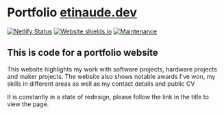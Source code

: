 # Portfolio [etinaude.dev](https://etinaude.netlify.com/)

[![Netlify Status](https://api.netlify.com/api/v1/badges/9e07637f-e9c5-4e9c-bcbe-73895e1b68d2/deploy-status)](https://app.netlify.com/sites/laughing-goldstine-bce290/deploys)
[![Website shields.io](https://img.shields.io/website-up-down-green-red/http/shields.io.svg)](http://shields.io/)
[![Maintenance](https://img.shields.io/badge/Maintained%3F-yes-green.svg)](https://GitHub.com/Naereen/StrapDown.js/graphs/commit-activity)

## This is code for a portfolio website

This website highlights my work with software projects, hardware projects and maker projects. The website also shows notable awards I've won, my skills in different areas as well as my contact details and public CV

It is constantly in a state of redesign, please follow the link in the title to view the page.
